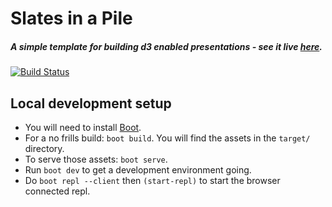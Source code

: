 # Slates in a Pile

##### A simple template for building d3 enabled presentations - see it live [here](https://slates-in-a-pile.firebaseapp.com/).
[![Build Status](https://travis-ci.org/kgxsz/slates-in-a-pile.svg?branch=master)](https://travis-ci.org/kgxsz/slates-in-a-pile)

## Local development setup

- You will need to install [Boot](https://github.com/boot-clj/boot#install).
- For a no frills build: `boot build`. You will find the assets in the `target/` directory.
- To serve those assets: `boot serve`.
- Run `boot dev` to get a development environment going.
- Do `boot repl --client` then `(start-repl)` to start the browser connected repl.
